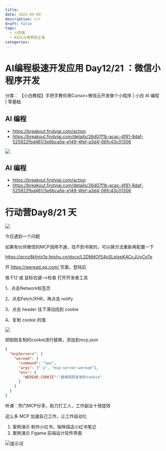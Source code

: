 ```yaml
---
title: 
date: 2025-05-09
description: c++
draft: false
tags:
  - 小而美
  - AIGC从青铜到王者
categories:
---
```

# AI编程极速开发应用 Day12/21 ：微信小程序开发

 
分类：
【小白教程】手把手教你用Cursor+微信云开发做个小程序 | 小白 AI 编程 | 零基础





## AI 编程
- https://breakout.findyiai.com/action
- https://breakout.findyiai.com/details/26d07f1b-acac-4f81-8daf-525922fbd461/3e6bca5e-e149-4fef-a3d4-06fc43c01306




![](https://s2.loli.net/2025/06/07/9A8xutSUa4OvcBz.jpg)
## AI 编程
- https://breakout.findyiai.com/action
- https://breakout.findyiai.com/details/26d07f1b-acac-4f81-8daf-525922fbd461/3e6bca5e-e149-4fef-a3d4-06fc43c01306
# 行动营Day8/21 天

![](https://s2.loli.net/2025/06/14/5V26sPIW4np1TtA.jpg)


今日遇到一个问题

如果有伙伴微信的MCP调用不通，找不到书架的，可以换方法重新再配置一下

https://qcnz8kfntx1q.feishu.cn/docx/L2DMdOfS4oSLplxpKACcJUyCnTe


开 https://weread.qq.com/ 页面，登陆后

按 F12 或 鼠标右键-->检查 打开开发者工具

1、点击Network标签页

2、点击Fetch/XHR，再点击 notify

3、点击 header 往下滑动找到 cookie

4、复制 cookie 的值

![](https://qcnz8kfntx1q.feishu.cn/space/api/box/stream/download/asynccode/?code=NjA2YTZiMmIxMDY2OTNiZWQ0ZDAwYWI1OGNiMjdhZGJfbEtxWGlGOXB4NmdXemc2Y3VsT2hoWTRkUlBKV3hudHRfVG9rZW46Vzd5RGJxT3hFb3RrTTJ4aENGbWN6bWZmblVjXzE3NDk5MDE2OTg6MTc0OTkwNTI5OF9WNA)

把刚刚复制的cookie进行替换，添加到mcp.json

```JSON
{
  "mcpServers": {
    "wxread": {
      "command": "npx",
      "args": ["-y", "mcp-server-weread"],
      "env": {
        "WEREAD_COOKIE":"替换刚刚复制的cookie"
      }
    }
  }
}
```


听课：热门MCP分享，助力打工人，工作副业十倍提效


这么多 MCP 加速自己工作，让工作自动化
1. 案例演示 制作小红书，咖啡探店小红书笔记
2. 案例演示 Figama 前端设计软件界面


![提示词](https://s2.loli.net/2025/06/14/oEb7JdLanAjQxU3.png)
